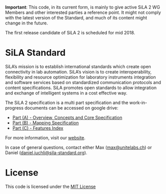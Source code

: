**Important**: This code, in its current form, is mainly to give active SiLA 2 WG Members and other interested parties a reference point. It might not comply with the latest version of the Standard, and much of its content might change in the future.

The first release candidate of SiLA 2 is scheduled for mid 2018.

# SiLA Standard
SiLA’s mission is to establish international standards which create open connectivity in lab automation. SiLA’s vision is to create interoperability, flexibility and resource optimization for laboratory instruments integration and software services based on standardized communication protocols and content specifications. SiLA promotes open standards to allow integration and exchange of intelligent systems in a cost effective way.

The SiLA 2 specification is a multi part specification and the work-in-progress
documents can be accessed on google drive:

* [Part (A) - Overview, Concepts and Core Specification](https://docs.google.com/document/d/1nGGEwbx45ZpKeKYH18VnNysREbr1EXH6FqlCo03yASM/edit)
* [Part (B) - Mapping Specification](https://docs.google.com/document/d/1-shgqdYW4sgYIb5vWZ8xTwCUO_bqE13oBEX8rYY_SJA/edit)
* [Part (C) - Features Index](https://docs.google.com/document/d/1J9gypD6HofLQZ8cPgLWljRuO0V8l5dS22TWQxFy4bhY/edit)

For more information, visit our [website](http://sila-standard.com/).

In case of general questions, contact either Max ([max@unitelabs.ch](mailto:max@unitelabs.ch)) or Daniel ([daniel.juchli@sila-standard.org](mailto:daniel.juchli@sila-standard.org)).

# License
This code is licensed under the [MIT License](https://en.wikipedia.org/wiki/MIT_License)